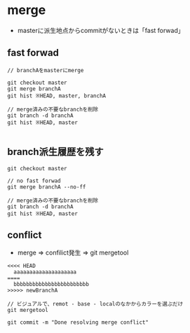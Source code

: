 # merge
- masterに派生地点からcommitがないときは「fast forwad」

## fast forwad
```
// branchAをmasterにmerge

git checkout master
git merge branchA
git hist ※HEAD, master, branchA

// merge済みの不要なbranchを削除
git branch -d branchA
git hist ※HEAD, master


```

## branch派生履歴を残す

```
git checkout master

// no fast forwad
git merge branchA --no-ff

// merge済みの不要なbranchを削除
git branch -d branchA
git hist ※HEAD, master
```

## conflict
- merge => confilict発生 => git mergetool
```
<<<< HEAD
  aaaaaaaaaaaaaaaaaaaa
====
  bbbbbbbbbbbbbbbbbbbbbbbb
>>>>> newBranchA

// ビジュアルで、remot - base - localのなかからカラーを選ぶだけ
git mergetool

git commit -m "Done resolving merge conflict"

```








